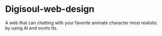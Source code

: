 # Digisoul-web-design
A web that can chatting with your favorite animate character most realistic by using AI and sovits tts.
